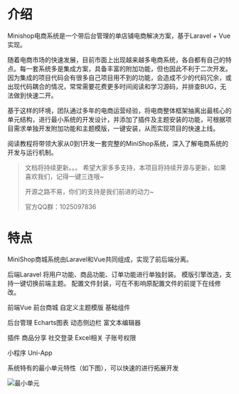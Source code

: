 # 介绍

Minishop电商系统是一个带后台管理的单店铺电商解决方案，基于Laravel + Vue实现。

随着电商市场的快速发展，目前市面上出现越来越多电商系统，各自都有自己的特点。每一套系统多是集成方案，具备丰富的附加功能，但也因此不利于二次开发。因为集成的项目代码会有很多自己项目用不到的功能，会造成不少的代码冗余，或出现代码耦合的情况，常常需要花费更多时间阅读和学习源码，并排查BUG，无法做到快速二开。

基于这样的环境，团队通过多年的电商运营经验，将电商整体框架抽离出最核心的单元结构，进行最小系统的开发设计，并添加了插件及主题安装的功能，可根据项目需求单独开发附加功能和主题模版，一键安装，从而实现项目的快速上线。

阅读教程将带领大家从0到1开发一套完整的MiniShop系统，深入了解电商系统的开发与运行机制。

>文档将持续更新。。。 希望大家多多支持，本项目将持续开源与更新，如果喜欢我们，记得一键三连哦~
>
>开源之路不易，你们的支持是我们前进的动力~
>
>官方QQ群：1025097836

# 特点
MiniShop商城系统由Laravel和Vue共同组成，实现了前后端分离。

后端Laravel
将用户功能、商品功能、订单功能进行单独封装。
模版引擎改造，支持一键切换前端主题。
配置文件封装，可在不影响原配置文件的前提下在线修改。

前端Vue
前台商城
自定义主题模版
基础组件

后台管理
Echarts图表
动态侧边栏
富文本编辑器

插件
商品分享
社交登录
Excel相关
子账号权限

小程序
Uni-App

系统特有的最小单元特性（如下图），可以快速的进行拓展开发

![最小单元](https://min-eshop-1252010483.cos.ap-beijing.myqcloud.com/%E6%9C%80%E5%B0%8F%E5%8D%95%E5%85%83.png)